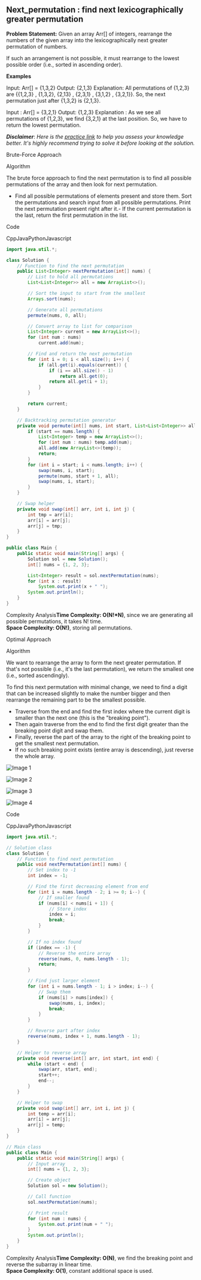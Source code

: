 

## Next_permutation : find next lexicographically greater permutation



**Problem Statement:** Given an array Arr[] of integers, rearrange the numbers of the given array into the lexicographically next greater permutation of numbers.  
  
If such an arrangement is not possible, it must rearrange to the lowest possible order (i.e., sorted in ascending order).

**Examples**

Input: Arr[] = {1,3,2}
Output: {2,1,3}
Explanation: All permutations of {1,2,3} are {{1,2,3} , {1,3,2}, {2,13} , {2,3,1} , {3,1,2} , {3,2,1}}. So, the next permutation just after {1,3,2} is {2,1,3}.

Input : Arr[] = {3,2,1}
Output: {1,2,3}
Explanation : As we see all permutations of {1,2,3}, we find {3,2,1} at the last position. So, we have to return the lowest permutation.
            

**_Disclaimer_**: _Here is the [practice link](https://takeuforward.org/plus/dsa/problems/next-permutation) to help you assess your knowledge better. It's highly recommend trying to solve it before looking at the solution._

Brute-Force Approach

Algorithm

The brute force approach to find the next permutation is to find all possible permutations of the array and then look for next permutation.

- Find all possible permutations of elements present and store them.
Sort the permutations and search input from all possible permutations. Print the next permutation present right after it.- If the current permutation is the last, return the first permutation in the list.

Code

CppJavaPythonJavascript

```java
import java.util.*;

class Solution {
    // Function to find the next permutation
    public List<Integer> nextPermutation(int[] nums) {
        // List to hold all permutations
        List<List<Integer>> all = new ArrayList<>();

        // Sort the input to start from the smallest
        Arrays.sort(nums);

        // Generate all permutations
        permute(nums, 0, all);

        // Convert array to list for comparison
        List<Integer> current = new ArrayList<>();
        for (int num : nums)
            current.add(num);

        // Find and return the next permutation
        for (int i = 0; i < all.size(); i++) {
            if (all.get(i).equals(current)) {
                if (i == all.size() - 1)
                    return all.get(0);
                return all.get(i + 1);
            }
        }

        return current;
    }

    // Backtracking permutation generator
    private void permute(int[] nums, int start, List<List<Integer>> all) {
        if (start == nums.length) {
            List<Integer> temp = new ArrayList<>();
            for (int num : nums) temp.add(num);
            all.add(new ArrayList<>(temp));
            return;
        }
        for (int i = start; i < nums.length; i++) {
            swap(nums, i, start);
            permute(nums, start + 1, all);
            swap(nums, i, start);
        }
    }

    // Swap helper
    private void swap(int[] arr, int i, int j) {
        int tmp = arr[i];
        arr[i] = arr[j];
        arr[j] = tmp;
    }
}

public class Main {
    public static void main(String[] args) {
        Solution sol = new Solution();
        int[] nums = {1, 2, 3};

        List<Integer> result = sol.nextPermutation(nums);
        for (int x : result)
            System.out.print(x + " ");
        System.out.println();
    }
}
```
Complexity Analysis**Time Complexity: O(N!*N)**, since we are generating all possible permutations, it takes N! time.  
**Space Complexity: O(N!)**, storing all permutations.

Optimal Approach

Algorithm

We want to rearrange the array to form the next greater permutation. If that's not possible (i.e., it's the last permutation), we return the smallest one (i.e., sorted ascendingly).  
  
To find this next permutation with minimal change, we need to find a digit that can be increased slightly to make the number bigger and then rearrange the remaining part to be the smallest possible.

- Traverse from the end and find the first index where the current digit is smaller than the next one (this is the "breaking point").
- Then again traverse from the end to find the first digit greater than the breaking point digit and swap them.
- Finally, reverse the part of the array to the right of the breaking point to get the smallest next permutation.
- If no such breaking point exists (entire array is descending), just reverse the whole array.

![Image 1](https://static.takeuforward.org/content/1.png-naoQiFDp)

![Image 2](https://static.takeuforward.org/content/2.png-1jxTkb7A)

![Image 3](https://static.takeuforward.org/content/3.png-S9cd9DSu)

![Image 4](https://static.takeuforward.org/content/4.png-_2CyHKOp)

Code

CppJavaPythonJavascript

```java
import java.util.*;

// Solution class
class Solution {
    // Function to find next permutation
    public void nextPermutation(int[] nums) {
        // Set index to -1
        int index = -1;

        // Find the first decreasing element from end
        for (int i = nums.length - 2; i >= 0; i--) {
            // If smaller found
            if (nums[i] < nums[i + 1]) {
                // Store index
                index = i;
                break;
            }
        }

        // If no index found
        if (index == -1) {
            // Reverse the entire array
            reverse(nums, 0, nums.length - 1);
            return;
        }

        // Find just larger element
        for (int i = nums.length - 1; i > index; i--) {
            // Swap them
            if (nums[i] > nums[index]) {
                swap(nums, i, index);
                break;
            }
        }

        // Reverse part after index
        reverse(nums, index + 1, nums.length - 1);
    }

    // Helper to reverse array
    private void reverse(int[] arr, int start, int end) {
        while (start < end) {
            swap(arr, start, end);
            start++;
            end--;
        }
    }

    // Helper to swap
    private void swap(int[] arr, int i, int j) {
        int temp = arr[i];
        arr[i] = arr[j];
        arr[j] = temp;
    }
}

// Main class
public class Main {
    public static void main(String[] args) {
        // Input array
        int[] nums = {1, 2, 3};

        // Create object
        Solution sol = new Solution();

        // Call function
        sol.nextPermutation(nums);

        // Print result
        for (int num : nums) {
            System.out.print(num + " ");
        }
        System.out.println();
    }
}
```
Complexity Analysis**Time Complexity: O(N)**, we find the breaking point and reverse the subarray in linear time.  
**Space Complexity: O(1)**, constant additional space is used.

